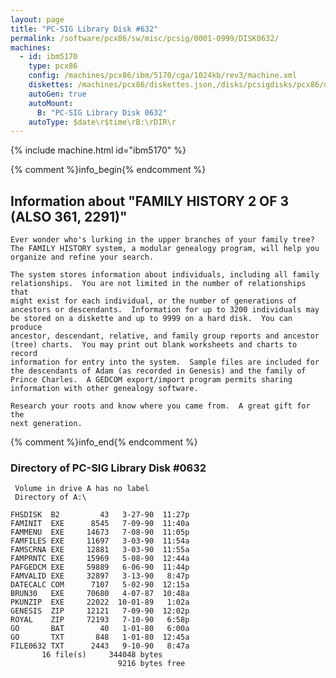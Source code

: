 ```yaml
---
layout: page
title: "PC-SIG Library Disk #632"
permalink: /software/pcx86/sw/misc/pcsig/0001-0999/DISK0632/
machines:
  - id: ibm5170
    type: pcx86
    config: /machines/pcx86/ibm/5170/cga/1024kb/rev3/machine.xml
    diskettes: /machines/pcx86/diskettes.json,/disks/pcsigdisks/pcx86/diskettes.json
    autoGen: true
    autoMount:
      B: "PC-SIG Library Disk 0632"
    autoType: $date\r$time\rB:\rDIR\r
---
```


{% include machine.html id="ibm5170" %}

{% comment %}info_begin{% endcomment %}

## Information about "FAMILY HISTORY 2 OF 3 (ALSO 361, 2291)"

    Ever wonder who's lurking in the upper branches of your family tree?
    The FAMILY HISTORY system, a modular genealogy program, will help you
    organize and refine your search.
    
    The system stores information about individuals, including all family
    relationships.  You are not limited in the number of relationships that
    might exist for each individual, or the number of generations of
    ancestors or descendants.  Information for up to 3200 individuals may
    be stored on a diskette and up to 9999 on a hard disk.  You can produce
    ancestor, descendant, relative, and family group reports and ancestor
    (tree) charts.  You may print out blank worksheets and charts to record
    information for entry into the system.  Sample files are included for
    the descendants of Adam (as recorded in Genesis) and the family of
    Prince Charles.  A GEDCOM export/import program permits sharing
    information with other genealogy software.
    
    Research your roots and know where you came from.  A great gift for the
    next generation.
{% comment %}info_end{% endcomment %}


### Directory of PC-SIG Library Disk #0632

     Volume in drive A has no label
     Directory of A:\

    FHSDISK  B2         43   3-27-90  11:27p
    FAMINIT  EXE      8545   7-09-90  11:40a
    FAMMENU  EXE     14673   7-08-90  11:05p
    FAMFILES EXE     11697   3-03-90  11:54a
    FAMSCRNA EXE     12881   3-03-90  11:55a
    FAMPRNTC EXE     15969   5-08-90  12:44a
    PAFGEDCM EXE     59889   6-06-90  11:44p
    FAMVALID EXE     32897   3-13-90   8:47p
    DATECALC COM      7107   5-02-90  12:15a
    BRUN30   EXE     70680   4-07-87  10:48a
    PKUNZIP  EXE     22022  10-01-89   1:02a
    GENESIS  ZIP     12121   7-09-90  12:02p
    ROYAL    ZIP     72193   7-10-90   6:58p
    GO       BAT        40   1-01-80   6:00a
    GO       TXT       848   1-01-80  12:45a
    FILE0632 TXT      2443   9-10-90   8:47a
           16 file(s)     344048 bytes
                            9216 bytes free
